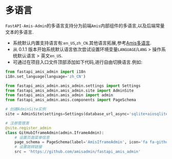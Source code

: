 # 多语言

`FastAPI-Amis-Admin`的多语言支持分为前端`Amis`内部组件的多语言,以及后端常量文本的多语言.

- 系统默认内置支持语言有:`en_US`,`zh_CN`.其他语言拓展,参考[Amis多语言](https://aisuda.bce.baidu.com/amis/zh-CN/docs/extend/i18n).
- 从 0.1.1 版本开始系统默认语言依次尝试设置环境变量`LANGUAGE`/`LANG` > 操作系统默认语言 > 英文`en_US`.
- 可通过在项目入口文件顶部添加如下代码,进行自由切换语言.例如:

```python  linenums="1" hl_lines="1 2"
from fastapi_amis_admin import i18n
i18n.set_language(language='zh_CN')

from fastapi_amis_admin.amis_admin.settings import Settings
from fastapi_amis_admin.amis_admin.site import AdminSite
from fastapi_amis_admin.amis_admin import admin
from fastapi_amis_admin.amis.components import PageSchema

# 创建AdminSite实例
site = AdminSite(settings=Settings(database_url_async='sqlite+aiosqlite:///admisadmin.db'))

# 注册管理类
@site.register_admin
class GitHubIframeAdmin(admin.IframeAdmin):
    # 设置页面菜单信息
    page_schema = PageSchema(label='AmisIframeAdmin', icon='fa fa-github')
    # 设置跳转链接
    src = 'https://github.com/amisadmin/fastapi_amis_admin'
```